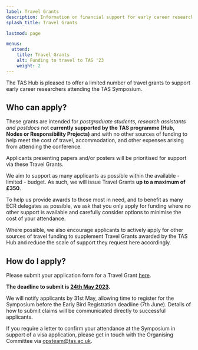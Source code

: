 ```yaml
---
label: Travel Grants
description: Information on financial support for early career researchers to travel to TAS '23.
splash_title: Travel Grants

lastmod: page

menus:
  attend:
    title: Travel Grants
    alt: Funding to travel to TAS '23
    weight: 2
---
```


The TAS Hub is pleased to offer a limited number of travel grants to support early career researchers attending the TAS Symposium.

## Who can apply?

These grants are intended for _postgraduate students, research assistants and postdocs_ not **currently supported by the TAS programme (Hub, Nodes or Responsibility Projects)** and with no other sources of funding to help meet the cost of travel, accommodation, and other expenses arising from attending the conference.

Applicants presenting papers and/or posters will be prioritised for support via these Travel Grants.

We aim to support as many applicants as possible within the available - limited - budget. As such, we will issue Travel Grants **up to a maximum of £350**.

To help us provide awards to those most in need, and to benefit as many ECR delegates as possible, we ask that you only apply for funding where no other support is available and carefully consider options to minimise the cost of your attendance. 

Where possible, we also encourage applicants to actively apply for other sources of travel funding to supplement Travel Grants awarded by the TAS Hub and reduce the scale of support they request here accordingly.

## How do I apply?

Please submit your application form for a Travel Grant [here](https://forms.office.com/e/rZxwu1LKwU "Apply for a TAS '23 Travel Grant").

**The deadline to submit is <u>24th May 2023</u>.**

We will notify applicants by 31st May, allowing time to register for the Symposium before the Early Bird Registration deadline (7th June). Details of how to submit claims will be communicated directly to successful applicants.

If you require a letter to confirm your attendance at the Symposium in support of a visa application, please get in touch with the Organising Committee via [opsteam@tas.ac.uk](mailto:opsteam@tas.ac.uk "Email the TAS Operations team").

